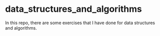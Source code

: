 # data_structures_and_algorithms
In this repo, there are some exercises that I have done for data structures and algorithms.
